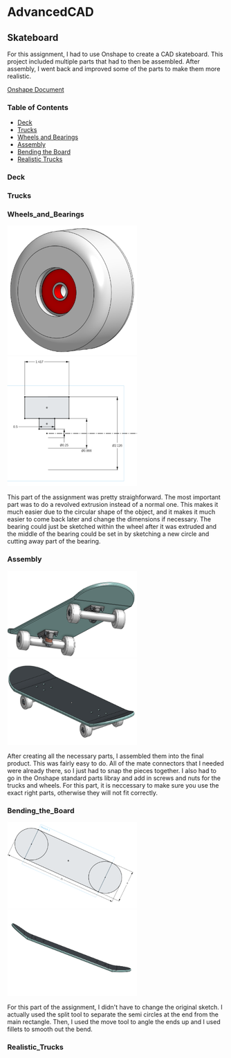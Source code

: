 # AdvancedCAD

## Skateboard

For this assignment, I had to use Onshape to create a CAD skateboard. This project included multiple parts that had to then be assembled. After assembly, I went back and improved some of the parts to make them more realistic.

[Onshape Document](https://cvilleschools.onshape.com/documents/94688fa6ba9b8501a3c821bf/w/0247a133f9e5e94942ede10e/e/4af12767c85af2d5f4d7c289)

### Table of Contents
* [Deck](#Deck)
* [Trucks](#Trucks)
* [Wheels and Bearings](#Wheels_and_Bearings)
* [Assembly](#Assembly)
* [Bending the Board](#Bending_the_Board)
* [Realistic Trucks](#Realistic_Trucks)

### Deck

### Trucks

### Wheels_and_Bearings

<img src="Images/wheelAndBearing.png" alt="WheelAndBearing.png" width="300" height="300"/><img src="Images/wheelAndBearingSketch.png" alt="WheelAndBearingSketch.png" width="300" height="300"/>


This part of the assignment was pretty straighforward. The most important part was to do a revolved extrusion instead of a normal one. This makes it much easier due to the circular shape of the object, and it makes it much easier to come back later and change the dimensions if necessary. The bearing could just be sketched within the wheel after it was extruded and the middle of the bearing could be set in by sketching a new circle and cutting away part of the bearing.

### Assembly

<img src="Images/skateboard.png" alt="skateboard.png" width="300" height="200"/><img src="Images/skateboard2.png" alt="skateboard2.png" width="300" height="200"/>

After creating all the necessary parts, I assembled them into the final product. This was fairly easy to do. All of the mate connectors that I needed were already there, so I just had to snap the pieces together. I also had to go in the Onshape standard parts libray and add in screws and nuts for the trucks and wheels. For this part, it is neccessary to make sure you use the exact right parts, otherwise they will not fit correctly.

### Bending_the_Board

<img src="Images/deckSketch.png" alt="deckSketch.png" width="300" height="200"/><img src="Images/deckBent.png" alt="deckBent.png" width="300" height="200"/>

For this part of the assignment, I didn't have to change the original sketch. I actually used the split tool to separate the semi circles at the end from the main rectangle. Then, I used the move tool to angle the ends up and I used fillets to smooth out the bend.

### Realistic_Trucks

